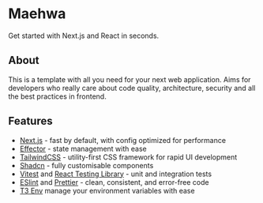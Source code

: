 # Maehwa

Get started with Next.js and React in seconds.

## About

This is a template with all you need for your next web application. Aims for developers who really care about code quality, architecture, security and all the best practices in frontend.


## Features

- [Next.js](https://nextjs.org/) - fast by default, with config optimized for performance
- [Effector](https://effector.dev/) - state management with ease
- [TailwindCSS](https://tailwindcss.com/) - utility-first CSS framework for rapid UI development
- [Shadcn](https://ui.shadcn.com/) - fully customisable components
- [Vitest](https://vitest.dev/) and [React Testing Library](https://testing-library.com/) - unit and integration tests
- [ESlint](https://eslint.org) and [Prettier](https://prettier.io/) - clean, consistent, and error-free code
- [T3 Env](https://github.com/t3-oss/t3-env) manage your environment variables with ease

